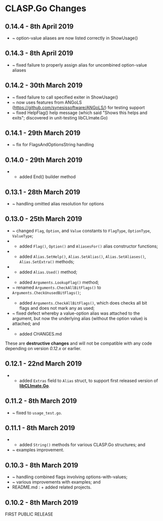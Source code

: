 # **CLASP.Go** Changes

## 0.14.4 - 8th April 2019

* ~ option-value aliases are now listed correctly in ShowUsage()

## 0.14.3 - 8th April 2019

* ~ fixed failure to properly assign alias for uncombined option-value aliases

## 0.14.2 - 30th March 2019

* ~ fixed failure to call specified exiter in ShowUsage()
* ~ now uses features from ANGoLS (https://github.com/synesissoftware/ANGoLS/) for testing support
* ~ fixed HelpFlag() help message (which said "Shows this helps and exits"; discovered in unit-testing libCLImate.Go)

## 0.14.1 - 29th March 2019

* ~ fix for FlagsAndOptionsString handling

## 0.14.0 - 29th March 2019

* + added End() builder method

## 0.13.1 - 28th March 2019

* ~ handling omitted alias resolution for options

## 0.13.0 - 25th March 2019

 * ~ changed ``Flag``, ``Option``, and ``Value`` constants to ``FlagType``, ``OptionType``, ``ValueType``;
 * + added ``Flag()``, ``Option()`` and ``AliasesFor()`` alias constructor functions;
 * + added ``Alias.SetHelp()``, ``Alias.SetAlias()``, ``Alias.SetAliases()``, ``Alias.SetExtra()`` methods;
 * + added ``Alias.Used()`` method;
 * + added ``Arguments.LookupFlag()`` method;
 * ~ renamed ``Arguments.CheckAllBitFlags()`` to ``Arguments.CheckUnusedBitFlags()``;
 * + added ``Arguments.CheckAllBitFlags()``, which does checks all bit flags and does not mark any as used;
 * ~ fixed defect whereby a value-option alias was attached to the argument, but now the underlying alias (without the option value) is attached; and
 * + added CHANGES.md

These are **destructive changes** and will not be compatible with any code depending on version *0.12.x* or earlier.


## 0.12.1 - 22nd March 2019

* + added ``Extras`` field to ``Alias`` struct, to support first released version of [**libCLImate.Go**](https://github.com/synesissoftware/libCLImate.Go).


## 0.11.2 - 8th March 2019

* ~ fixed to ``usage_test.go``.


## 0.11.1 - 8th March 2019

* + added ``String()`` methods for various CLASP.Go structures; and
* ~ examples improvement.


## 0.10.3 - 8th March 2019

* ~ handling combined flags involving options-with-values;
* ~ various improvements with examples; and
* README.md : + added related projects.


## 0.10.2 - 8th March 2019

FIRST PUBLIC RELEASE
